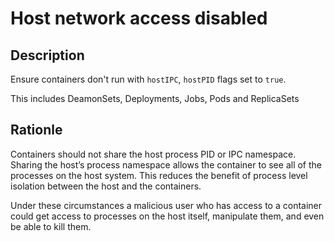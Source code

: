 # Host network access disabled

## Description

Ensure containers don't run with `hostIPC`, `hostPID` flags set to `true`.

This includes DeamonSets, Deployments, Jobs, Pods and ReplicaSets

## Rationle

Containers should not share the host process PID or IPC namespace.  Sharing the host’s process namespace allows the container to see all of the processes on the host system. This reduces the benefit of process level isolation between the host and the containers. 

Under these circumstances a malicious user who has access to a container could get access to processes on the host itself, manipulate them, and even be able to kill them.
